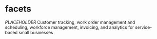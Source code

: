 # facets
*PLACEHOLDER* Customer tracking, work order management and scheduling, workforce management, invoicing, and analytics for service-based small businesses

